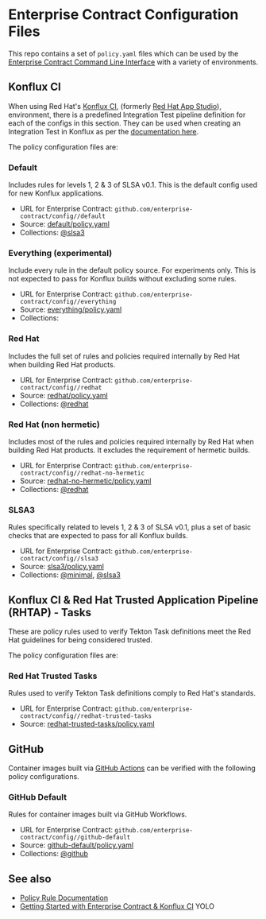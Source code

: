# Enterprise Contract Configuration Files

This repo contains a set of `policy.yaml` files which can be used by the [Enterprise Contract
Command Line Interface](https://github.com/enterprise-contract/ec-cli) with a variety of
environments.

## Konflux CI

When using Red Hat's [Konflux CI](https://github.com/konflux-ci/), (formerly
[Red Hat App Studio](https://github.com/redhat-appstudio/)),
environment, there is a predefined Integration Test pipeline definition for each of the configs in
this section. They can be used when creating an Integration Test in Konflux as per the [documentation
here](https://redhat-appstudio.github.io/docs.appstudio.io/Documentation/main/how-to-guides/proc_managing-compliance-with-the-enterprise-contract/).

The policy configuration files are:

### Default

Includes rules for levels 1, 2 & 3 of SLSA v0.1. This is the default config used for new Konflux applications.

* URL for Enterprise Contract: `github.com/enterprise-contract/config//default`
* Source: [default/policy.yaml](https://github.com/enterprise-contract/config/blob/main/default/policy.yaml)
* Collections: [@slsa3](https://enterprisecontract.dev/docs/ec-policies/release_policy.html#slsa3)

### Everything (experimental)

Include every rule in the default policy source. For experiments only. This is not expected to pass for Konflux builds without excluding some rules.

* URL for Enterprise Contract: `github.com/enterprise-contract/config//everything`
* Source: [everything/policy.yaml](https://github.com/enterprise-contract/config/blob/main/everything/policy.yaml)
* Collections:

### Red Hat

Includes the full set of rules and policies required internally by Red Hat when building Red Hat products.

* URL for Enterprise Contract: `github.com/enterprise-contract/config//redhat`
* Source: [redhat/policy.yaml](https://github.com/enterprise-contract/config/blob/main/redhat/policy.yaml)
* Collections: [@redhat](https://enterprisecontract.dev/docs/ec-policies/release_policy.html#redhat)

### Red Hat (non hermetic)

Includes most of the rules and policies required internally by Red Hat when building Red Hat products. It excludes the requirement of hermetic builds.

* URL for Enterprise Contract: `github.com/enterprise-contract/config//redhat-no-hermetic`
* Source: [redhat-no-hermetic/policy.yaml](https://github.com/enterprise-contract/config/blob/main/redhat-no-hermetic/policy.yaml)
* Collections: [@redhat](https://enterprisecontract.dev/docs/ec-policies/release_policy.html#redhat)

### SLSA3

Rules specifically related to levels 1, 2 & 3 of SLSA v0.1, plus a set of basic checks that are expected to pass for all Konflux builds.

* URL for Enterprise Contract: `github.com/enterprise-contract/config//slsa3`
* Source: [slsa3/policy.yaml](https://github.com/enterprise-contract/config/blob/main/slsa3/policy.yaml)
* Collections: [@minimal](https://enterprisecontract.dev/docs/ec-policies/release_policy.html#minimal), [@slsa3](https://enterprisecontract.dev/docs/ec-policies/release_policy.html#slsa3)


## Konflux CI & Red Hat Trusted Application Pipeline (RHTAP) - Tasks

These are policy rules used to verify Tekton Task definitions meet the Red Hat guidelines for being
considered trusted.

The policy configuration files are:

### Red Hat Trusted Tasks

Rules used to verify Tekton Task definitions comply to Red Hat's standards.

* URL for Enterprise Contract: `github.com/enterprise-contract/config//redhat-trusted-tasks`
* Source: [redhat-trusted-tasks/policy.yaml](https://github.com/enterprise-contract/config/blob/main/redhat-trusted-tasks/policy.yaml)


## GitHub

Container images built via [GitHub Actions](https://docs.github.com/actions) can be verified with
the following policy configurations.

### GitHub Default

Rules for container images built via GitHub Workflows.

* URL for Enterprise Contract: `github.com/enterprise-contract/config//github-default`
* Source: [github-default/policy.yaml](https://github.com/enterprise-contract/config/blob/main/github-default/policy.yaml)
* Collections: [@github](https://enterprisecontract.dev/docs/ec-policies/release_policy.html#github)

## See also

* [Policy Rule Documentation](https://enterprisecontract.dev/docs/ec-policies/release_policy.html)
* [Getting Started with Enterprise Contract &amp; Konflux CI](https://enterprisecontract.dev/docs/user-guide/main/getting-started.html)
YOLO
